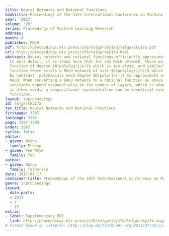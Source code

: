 ```yaml
---
title: Neural Networks and Rational Functions
booktitle: Proceedings of the 34th International Conference on Machine Learning
year: '2017'
volume: '70'
series: Proceedings of Machine Learning Research
address: 
month: 0
publisher: PMLR
pdf: http://proceedings.mlr.press/v70/telgarsky17a/telgarsky17a.pdf
url: http://proceedings.mlr.press/v70/telgarsky17a.html
abstract: Neural networks and rational functions efficiently approximate each other.
  In more detail, it is shown here that for any ReLU network, there exists a rational
  function of degree $O(polylog(1/ε))$ which is $ε$-close, and similarly for any rational
  function there exists a ReLU network of size $O(polylog(1/ε))$ which is $ε$-close.
  By contrast, polynomials need degree $Ω(poly(1/ε))$ to approximate even a single
  ReLU. When converting a ReLU network to a rational function as above, the hidden
  constants depend exponentially on the number of layers, which is shown to be tight;
  in other words, a compositional representation can be beneficial even for rational
  functions.
layout: inproceedings
id: telgarsky17a
tex_title: Neural Networks and Rational Functions
firstpage: 3387
lastpage: 3393
page: 3387-3393
order: 3387
cycles: false
editor:
- given: Doina
  family: Precup
- given: Yee Whye
  family: Teh
author:
- given: Matus
  family: Telgarsky
date: 2017-07-17
container-title: Proceedings of the 34th International Conference on Machine Learning
genre: inproceedings
issued:
  date-parts:
  - 2017
  - 7
  - 17
extras:
- label: Supplementary PDF
  link: http://proceedings.mlr.press/v70/telgarsky17a/telgarsky17a-supp.pdf
# Format based on citeproc: http://blog.martinfenner.org/2013/07/30/citeproc-yaml-for-bibliographies/
---
```

